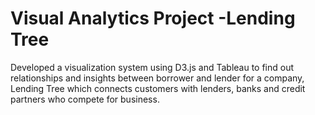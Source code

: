# Visual Analytics Project -Lending Tree

Developed a visualization system using D3.js and Tableau to find out relationships and insights between borrower and lender for a company, Lending Tree which connects customers with lenders, banks and credit partners who compete for business. 
